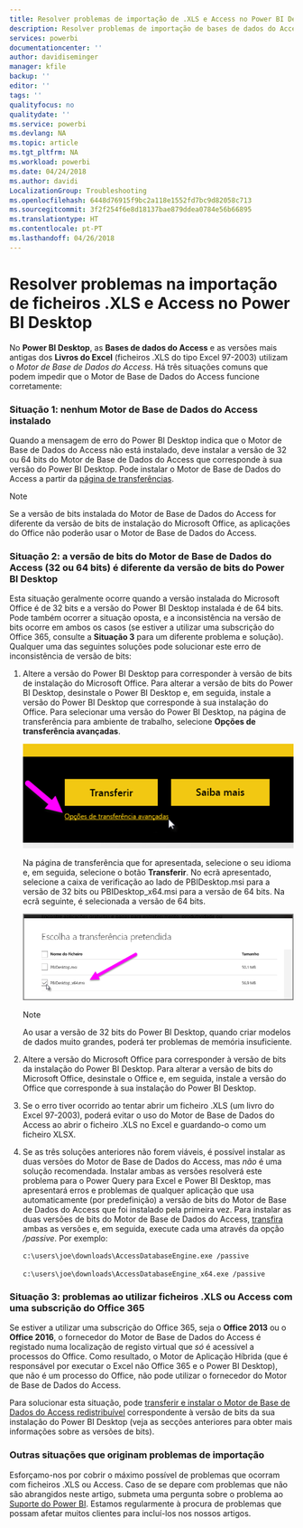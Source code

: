 ```yaml
---
title: Resolver problemas de importação de .XLS e Access no Power BI Desktop
description: Resolver problemas de importação de bases de dados do Access e folhas de cálculo .XLS no Power BI Desktop e Power Query
services: powerbi
documentationcenter: ''
author: davidiseminger
manager: kfile
backup: ''
editor: ''
tags: ''
qualityfocus: no
qualitydate: ''
ms.service: powerbi
ms.devlang: NA
ms.topic: article
ms.tgt_pltfrm: NA
ms.workload: powerbi
ms.date: 04/24/2018
ms.author: davidi
LocalizationGroup: Troubleshooting
ms.openlocfilehash: 6448d76915f9bc2a118e1552fd7bc9d82058c713
ms.sourcegitcommit: 3f2f254f6e8d18137bae879ddea0784e56b66895
ms.translationtype: HT
ms.contentlocale: pt-PT
ms.lasthandoff: 04/26/2018
---
```

# <a name="resolve-issues-importing-access-and-xls-files-in-power-bi-desktop"></a>Resolver problemas na importação de ficheiros .XLS e Access no Power BI Desktop
No **Power BI Desktop**, as **Bases de dados do Access** e as versões mais antigas dos **Livros do Excel** (ficheiros .XLS do tipo Excel 97-2003) utilizam o *Motor de Base de Dados do Access*. Há três situações comuns que podem impedir que o Motor de Base de Dados do Access funcione corretamente:

### <a name="situation-1-no-access-database-engine-installed"></a>Situação 1: nenhum Motor de Base de Dados do Access instalado
Quando a mensagem de erro do Power BI Desktop indica que o Motor de Base de Dados do Access não está instalado, deve instalar a versão de 32 ou 64 bits do Motor de Base de Dados do Access que corresponde à sua versão do Power BI Desktop. Pode instalar o Motor de Base de Dados do Access a partir da [página de transferências](http://www.microsoft.com/en-us/download/details.aspx?id=13255).

>[!NOTE]
>Se a versão de bits instalada do Motor de Base de Dados do Access for diferente da versão de bits de instalação do Microsoft Office, as aplicações do Office não poderão usar o Motor de Base de Dados do Access.

### <a name="situation-2-the-access-database-engine-bit-version-32-bit-or-64-bit-is-different-from-your-power-bi-desktop-bit-version"></a>Situação 2: a versão de bits do Motor de Base de Dados do Access (32 ou 64 bits) é diferente da versão de bits do Power BI Desktop
Esta situação geralmente ocorre quando a versão instalada do Microsoft Office é de 32 bits e a versão do Power BI Desktop instalada é de 64 bits. Pode também ocorrer a situação oposta, e a inconsistência na versão de bits ocorre em ambos os casos (se estiver a utilizar uma subscrição do Office 365, consulte a **Situação 3** para um diferente problema e solução). Qualquer uma das seguintes soluções pode solucionar este erro de inconsistência de versão de bits:

1. Altere a versão do Power BI Desktop para corresponder à versão de bits de instalação do Microsoft Office. Para alterar a versão de bits do Power BI Desktop, desinstale o Power BI Desktop e, em seguida, instale a versão do Power BI Desktop que corresponde à sua instalação do Office. Para selecionar uma versão do Power BI Desktop, na página de transferência para ambiente de trabalho, selecione **Opções de transferência avançadas**.
   
   ![](media/desktop-access-database-errors/desktop-access-errors-1.png)
   
   Na página de transferência que for apresentada, selecione o seu idioma e, em seguida, selecione o botão **Transferir**. No ecrã apresentado, selecione a caixa de verificação ao lado de PBIDesktop.msi para a versão de 32 bits ou PBIDesktop_x64.msi para a versão de 64 bits. Na ecrã seguinte, é selecionada a versão de 64 bits.
   
   ![](media/desktop-access-database-errors/desktop-access-errors-2.png)
   
   >[!NOTE]
   >Ao usar a versão de 32 bits do Power BI Desktop, quando criar modelos de dados muito grandes, poderá ter problemas de memória insuficiente.
2. Altere a versão do Microsoft Office para corresponder à versão de bits da instalação do Power BI Desktop. Para alterar a versão de bits do Microsoft Office, desinstale o Office e, em seguida, instale a versão do Office que corresponde à sua instalação do Power BI Desktop.
3. Se o erro tiver ocorrido ao tentar abrir um ficheiro .XLS (um livro do Excel 97-2003), poderá evitar o uso do Motor de Base de Dados do Access ao abrir o ficheiro .XLS no Excel e guardando-o como um ficheiro XLSX.
4. Se as três soluções anteriores não forem viáveis, é possível instalar as duas versões do Motor de Base de Dados do Access, mas *não* é uma solução recomendada. Instalar ambas as versões resolverá este problema para o Power Query para Excel e Power BI Desktop, mas apresentará erros e problemas de qualquer aplicação que usa automaticamente (por predefinição) a versão de bits do Motor de Base de Dados do Access que foi instalado pela primeira vez. Para instalar as duas versões de bits do Motor de Base de Dados do Access, [transfira](http://www.microsoft.com/en-us/download/details.aspx?id=13255) ambas as versões e, em seguida, execute cada uma através da opção */passive*. Por exemplo:
   
       c:\users\joe\downloads\AccessDatabaseEngine.exe /passive
   
       c:\users\joe\downloads\AccessDatabaseEngine_x64.exe /passive

### <a name="situation-3-trouble-using-access-or-xls-files-with-an-office-365-subscription"></a>Situação 3: problemas ao utilizar ficheiros .XLS ou Access com uma subscrição do Office 365
Se estiver a utilizar uma subscrição do Office 365, seja o **Office 2013** ou o **Office 2016**, o fornecedor do Motor de Base de Dados do Access é registado numa localização de registo virtual que *só* é acessível a processos do Office. Como resultado, o Motor de Aplicação Híbrida (que é responsável por executar o Excel não Office 365 e o Power BI Desktop), que não é um processo do Office, não pode utilizar o fornecedor do Motor de Base de Dados do Access.

Para solucionar esta situação, pode [transferir e instalar o Motor de Base de Dados do Access redistribuível](http://www.microsoft.com/en-us/download/details.aspx?id=13255) correspondente à versão de bits da sua instalação do Power BI Desktop (veja as secções anteriores para obter mais informações sobre as versões de bits).

### <a name="other-situations-that-cause-import-issues"></a>Outras situações que originam problemas de importação
Esforçamo-nos por cobrir o máximo possível de problemas que ocorram com ficheiros .XLS ou Access. Caso de se depare com problemas que não são abrangidos neste artigo, submeta uma pergunta sobre o problema ao [Suporte do Power BI](https://powerbi.microsoft.com/support/). Estamos regularmente à procura de problemas que possam afetar muitos clientes para incluí-los nos nossos artigos.

